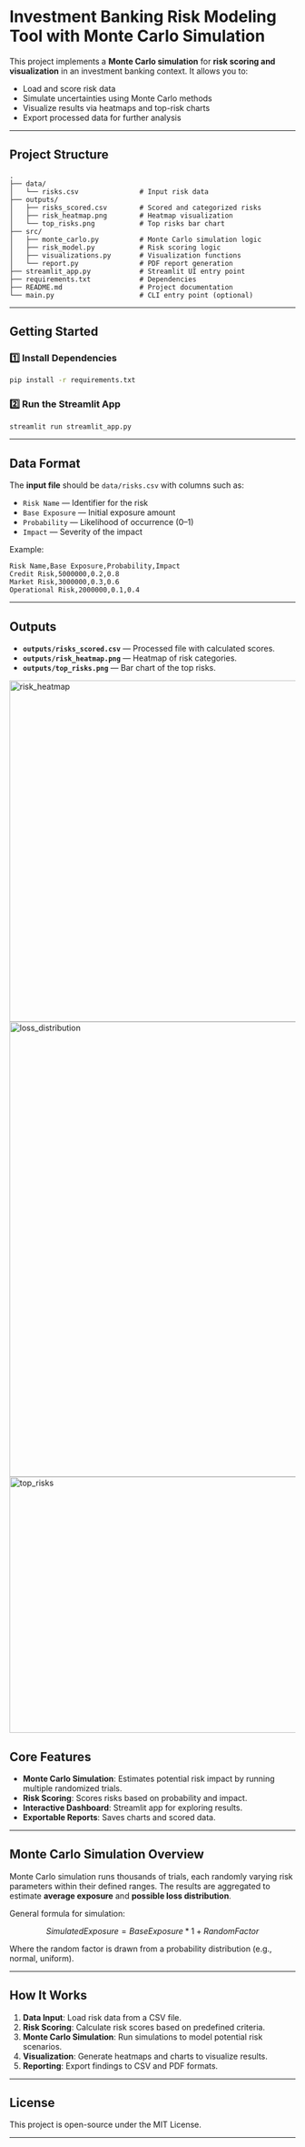 # **Investment Banking Risk Modeling Tool with Monte Carlo Simulation**

This project implements a **Monte Carlo simulation** for **risk scoring and visualization** in an investment banking context.
It allows you to:

* Load and score risk data
* Simulate uncertainties using Monte Carlo methods
* Visualize results via heatmaps and top-risk charts
* Export processed data for further analysis

---

## **Project Structure**

```
.
├── data/
│   └── risks.csv               # Input risk data
├── outputs/
│   ├── risks_scored.csv        # Scored and categorized risks
│   ├── risk_heatmap.png        # Heatmap visualization
│   └── top_risks.png           # Top risks bar chart
├── src/
│   ├── monte_carlo.py          # Monte Carlo simulation logic
│   ├── risk_model.py           # Risk scoring logic
│   ├── visualizations.py       # Visualization functions
│   └── report.py               # PDF report generation
├── streamlit_app.py            # Streamlit UI entry point
├── requirements.txt            # Dependencies
├── README.md                   # Project documentation
└── main.py                     # CLI entry point (optional)
```

---

## **Getting Started**

### 1️⃣ Install Dependencies

```sh
pip install -r requirements.txt
```

### 2️⃣ Run the Streamlit App

```sh
streamlit run streamlit_app.py
```

---

## **Data Format**

The **input file** should be `data/risks.csv` with columns such as:

* `Risk Name` — Identifier for the risk
* `Base Exposure` — Initial exposure amount
* `Probability` — Likelihood of occurrence (0–1)
* `Impact` — Severity of the impact

Example:

```csv
Risk Name,Base Exposure,Probability,Impact
Credit Risk,5000000,0.2,0.8
Market Risk,3000000,0.3,0.6
Operational Risk,2000000,0.1,0.4
```

---

## **Outputs**

* **`outputs/risks_scored.csv`** — Processed file with calculated scores.
* **`outputs/risk_heatmap.png`** — Heatmap of risk categories.
* **`outputs/top_risks.png`** — Bar chart of the top risks.
  
<img width="800" height="600" alt="risk_heatmap" src="https://github.com/user-attachments/assets/1122e325-41c2-4c93-a03f-faa9a60bb851" />

<img width="1600" height="800" alt="loss_distribution" src="https://github.com/user-attachments/assets/e4e2fe1c-8142-4feb-9586-a7445151ca05" />

<img width="700" height="450" alt="top_risks" src="https://github.com/user-attachments/assets/786b77bf-912d-4e73-8c4d-f8a0cf30cea8" />



## **Core Features**

* **Monte Carlo Simulation**: Estimates potential risk impact by running multiple randomized trials.
* **Risk Scoring**: Scores risks based on probability and impact.
* **Interactive Dashboard**: Streamlit app for exploring results.
* **Exportable Reports**: Saves charts and scored data.

---

## **Monte Carlo Simulation Overview**

Monte Carlo simulation runs thousands of trials, each randomly varying risk parameters within their defined ranges.
The results are aggregated to estimate **average exposure** and **possible loss distribution**.

General formula for simulation:

$$
{Simulated Exposure} = {Base Exposure} * { 1 + Random Factor}
$$

Where the random factor is drawn from a probability distribution (e.g., normal, uniform).

---
## How It Works

1. **Data Input**: Load risk data from a CSV file.
2. **Risk Scoring**: Calculate risk scores based on predefined criteria.
3. **Monte Carlo Simulation**: Run simulations to model potential risk scenarios.
4. **Visualization**: Generate heatmaps and charts to visualize results.
5. **Reporting**: Export findings to CSV and PDF formats.

---
## License
This project is open-source under the MIT License.

---
